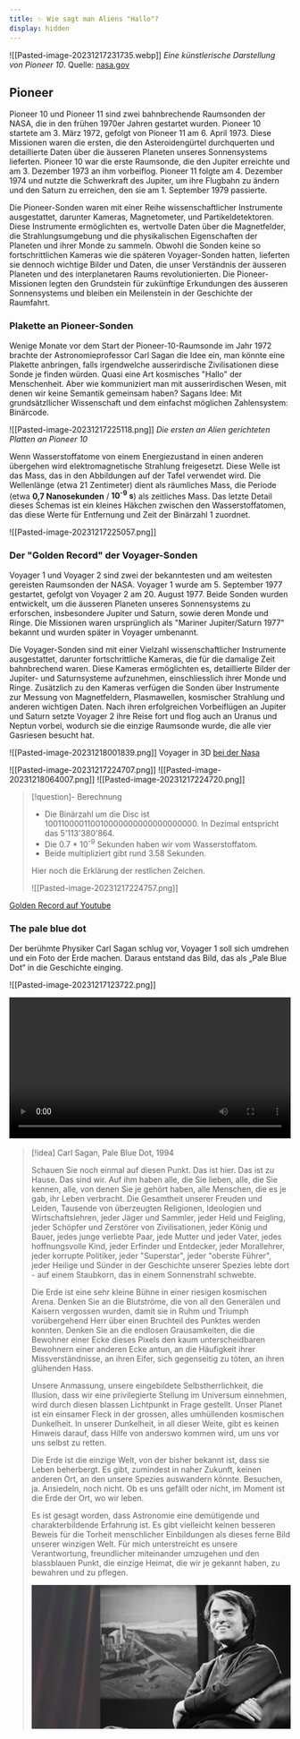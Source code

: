 ```yaml
---
title: ✨ Wie sagt man Aliens "Hallo"?
display: hidden
---
```

![[Pasted-image-20231217231735.webp]]
*Eine künstlerische Darstellung von Pioneer 10*. Quelle: [nasa.gov](https://science.nasa.gov/mission/pioneer-10/)

## Pioneer

Pioneer 10 und Pioneer 11 sind zwei bahnbrechende Raumsonden der NASA, die in den frühen 1970er Jahren gestartet wurden. Pioneer 10 startete am 3. März 1972, gefolgt von Pioneer 11 am 6. April 1973. Diese Missionen waren die ersten, die den Asteroidengürtel durchquerten und detaillierte Daten über die äusseren Planeten unseres Sonnensystems lieferten. Pioneer 10 war die erste Raumsonde, die den Jupiter erreichte und am 3. Dezember 1973 an ihm vorbeiflog. Pioneer 11 folgte am 4. Dezember 1974 und nutzte die Schwerkraft des Jupiter, um ihre Flugbahn zu ändern und den Saturn zu erreichen, den sie am 1. September 1979 passierte.

Die Pioneer-Sonden waren mit einer Reihe wissenschaftlicher Instrumente ausgestattet, darunter Kameras, Magnetometer, und Partikeldetektoren. Diese Instrumente ermöglichten es, wertvolle Daten über die Magnetfelder, die Strahlungsumgebung und die physikalischen Eigenschaften der Planeten und ihrer Monde zu sammeln. Obwohl die Sonden keine so fortschrittlichen Kameras wie die späteren Voyager-Sonden hatten, lieferten sie dennoch wichtige Bilder und Daten, die unser Verständnis der äusseren Planeten und des interplanetaren Raums revolutionierten. Die Pioneer-Missionen legten den Grundstein für zukünftige Erkundungen des äusseren Sonnensystems und bleiben ein Meilenstein in der Geschichte der Raumfahrt.
### Plakette an Pioneer-Sonden

Wenige Monate vor dem Start der Pioneer-10-Raumsonde im Jahr 1972 brachte der Astronomieprofessor Carl Sagan die Idee ein, man könnte eine Plakette anbringen, falls irgendwelche ausserirdische Zivilisationen diese Sonde je finden würden. Quasi eine Art kosmisches "Hallo" der Menschenheit. Aber wie kommuniziert man mit ausserirdischen Wesen, mit denen wir keine Semantik gemeinsam haben? Sagans Idee: Mit grundsätzllicher Wissenschaft und dem einfachst möglichen Zahlensystem: Binärcode.

![[Pasted-image-20231217225118.png]]
*Die ersten an Alien gerichteten Platten an Pioneer 10*

Wenn Wasserstoffatome von einem Energiezustand in einen anderen übergehen wird elektromagnetische Strahlung freigesetzt. Diese Welle ist das Mass, das in den Abbildungen auf der Tafel verwendet wird. Die Wellenlänge (etwa 21 Zentimeter) dient als räumliches Mass, die Periode (etwa **0,7 Nanosekunden** / **10<sup>-9</sup> s**) als zeitliches Mass. Das letzte Detail dieses Schemas ist ein kleines Häkchen zwischen den Wasserstoffatomen, das diese Werte für Entfernung und Zeit der Binärzahl 1 zuordnet.

![[Pasted-image-20231217225057.png]]
### Der "Golden Record" der Voyager-Sonden

Voyager 1 und Voyager 2 sind zwei der bekanntesten und am weitesten gereisten Raumsonden der NASA. Voyager 1 wurde am 5. September 1977 gestartet, gefolgt von Voyager 2 am 20. August 1977. Beide Sonden wurden entwickelt, um die äusseren Planeten unseres Sonnensystems zu erforschen, insbesondere Jupiter und Saturn, sowie deren Monde und Ringe. Die Missionen waren ursprünglich als "Mariner Jupiter/Saturn 1977" bekannt und wurden später in Voyager umbenannt.

<Youtube id="lbl_4TnPIGM" />

Die Voyager-Sonden sind mit einer Vielzahl wissenschaftlicher Instrumente ausgestattet, darunter fortschrittliche Kameras, die für die damalige Zeit bahnbrechend waren. Diese Kameras ermöglichten es, detaillierte Bilder der Jupiter- und Saturnsysteme aufzunehmen, einschliesslich ihrer Monde und Ringe. Zusätzlich zu den Kameras verfügen die Sonden über Instrumente zur Messung von Magnetfeldern, Plasmawellen, kosmischer Strahlung und anderen wichtigen Daten. Nach ihren erfolgreichen Vorbeiflügen an Jupiter und Saturn setzte Voyager 2 ihre Reise fort und flog auch an Uranus und Neptun vorbei, wodurch sie die einzige Raumsonde wurde, die alle vier Gasriesen besucht hat.

![[Pasted-image-20231218001839.png]]
Voyager in 3D [bei der Nasa](https://voyager.jpl.nasa.gov/mission/spacecraft/interactive.php)

![[Pasted-image-20231217224707.png]]
![[Pasted-image-20231218064007.png]]
![[Pasted-image-20231217224720.png]]

> [!question]- Berechnung
> 
> - Die Binärzahl um die Disc ist 100110000110010000000000000000000. In Dezimal entspricht das 5\'113\'380\'864.
> - Die 0.7 * 10<sup>-9</sup> Sekunden haben wir vom Wasserstoffatom.
> - Beide multipliziert gibt rund 3.58 Sekunden.
> 
> Hier noch die Erklärung der restlichen Zeichen. 
> 
> ![[Pasted-image-20231217224757.png]]

[Golden Record auf Youtube](https://www.youtube.com/watch?v=ELnn9V01EiI)

### The pale blue dot

Der berühmte Physiker Carl Sagan schlug vor, Voyager 1 soll sich umdrehen und ein Foto der Erde machen. Daraus entstand das Bild, das als „Pale Blue Dot“ in die Geschichte einging.

![[Pasted-image-20231217123722.png]]

<video controls width="100%"><source src="https://v.nostr.build/naDM.mp4" type="video/mp4" /></video>

> [!idea] Carl Sagan, Pale Blue Dot, 1994
> 
> Schauen Sie noch einmal auf diesen Punkt. Das ist hier. Das ist zu Hause. Das sind wir. Auf ihm haben alle, die Sie lieben, alle, die Sie kennen, alle, von denen Sie je gehört haben, alle Menschen, die es je gab, ihr Leben verbracht. Die Gesamtheit unserer Freuden und Leiden, Tausende von überzeugten Religionen, Ideologien und Wirtschaftslehren, jeder Jäger und Sammler, jeder Held und Feigling, jeder Schöpfer und Zerstörer von Zivilisationen, jeder König und Bauer, jedes junge verliebte Paar, jede Mutter und jeder Vater, jedes hoffnungsvolle Kind, jeder Erfinder und Entdecker, jeder Morallehrer, jeder korrupte Politiker, jeder "Superstar", jeder "oberste Führer", jeder Heilige und Sünder in der Geschichte unserer Spezies lebte dort - auf einem Staubkorn, das in einem Sonnenstrahl schwebte.
> 
> Die Erde ist eine sehr kleine Bühne in einer riesigen kosmischen Arena. Denken Sie an die Blutströme, die von all den Generälen und Kaisern vergossen wurden, damit sie in Ruhm und Triumph vorübergehend Herr über einen Bruchteil des Punktes werden konnten. Denken Sie an die endlosen Grausamkeiten, die die Bewohner einer Ecke dieses Pixels den kaum unterscheidbaren Bewohnern einer anderen Ecke antun, an die Häufigkeit ihrer Missverständnisse, an ihren Eifer, sich gegenseitig zu töten, an ihren glühenden Hass.
> 
> Unsere Anmassung, unsere eingebildete Selbstherrlichkeit, die Illusion, dass wir eine privilegierte Stellung im Universum einnehmen, wird durch diesen blassen Lichtpunkt in Frage gestellt. Unser Planet ist ein einsamer Fleck in der grossen, alles umhüllenden kosmischen Dunkelheit. In unserer Dunkelheit, in all dieser Weite, gibt es keinen Hinweis darauf, dass Hilfe von anderswo kommen wird, um uns vor uns selbst zu retten.
> 
> Die Erde ist die einzige Welt, von der bisher bekannt ist, dass sie Leben beherbergt. Es gibt, zumindest in naher Zukunft, keinen anderen Ort, an den unsere Spezies auswandern könnte. Besuchen, ja. Ansiedeln, noch nicht. Ob es uns gefällt oder nicht, im Moment ist die Erde der Ort, wo wir leben.
> 
> Es ist gesagt worden, dass Astronomie eine demütigende und charakterbildende Erfahrung ist. Es gibt vielleicht keinen besseren Beweis für die Torheit menschlicher Einbildungen als dieses ferne Bild unserer winzigen Welt. Für mich unterstreicht es unsere Verantwortung, freundlicher miteinander umzugehen und den blassblauen Punkt, die einzige Heimat, die wir je gekannt haben, zu bewahren und zu pflegen.
> 
> ![Sagan](./attachments/sagan.jpg)
